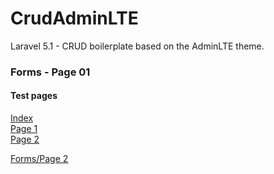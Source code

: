# CrudAdminLTE

Laravel 5.1 - CRUD boilerplate based on the AdminLTE theme.

### Forms - Page 01

#### Test pages

[Index](README.md)<br>
[Page 1](page01.md)<br>
[Page 2](page02.md)<br>

[Forms/Page 2](forms/page01.md)
